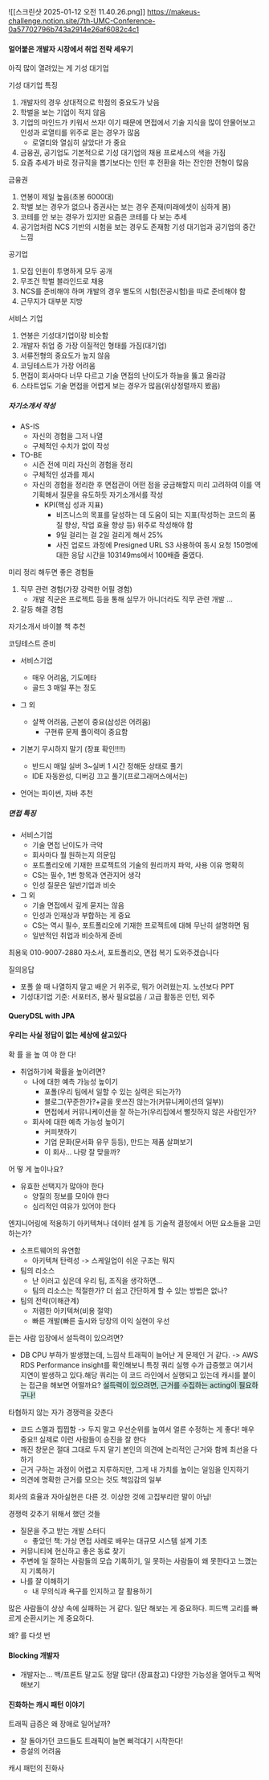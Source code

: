 ![[스크린샷 2025-01-12 오전 11.40.26.png]]
https://makeus-challenge.notion.site/7th-UMC-Conference-0a57702796b743a2914e26af6082c4c1


#### 얼어붙은 개발자 시장에서 취업 전략 세우기
아직 많이 열려있는 게 기성 대기업

기성 대기업 특징
1. 개발자의 경우 상대적으로 학점의 중요도가 낮음
2. 학벌을 보는 기업이 적지 않음
3. 기업의 마인드가 키워서 쓰자! 이기 때문에 면접에서 기술 지식을 많이 안물어보고 인성과 로열티를 위주로 묻는 경우가 많음
	* 로열티와 열심히 살았다! 가 중요
4. 금융권, 공기업도 기본적으로 기성 대기업의 채용 프로세스의 색을 가짐
5. 요즘 추세가 바로 정규직을 뽑기보다는 인턴 후 전환을 하는 잔인한 전형이 많음

금융권
1. 연봉이 제일 높음(초봉 6000대)
2. 학벌 보는 경우가 없으나 증권사는 보는 경우 존재(미래에셋이 심하게 봄)
3. 코테를 안 보는 경우가 있지만 요즘은 코테를 다 보는 추세
4. 공기업처럼 NCS 기반의 시험을 보는 경우도 존재함
기성 대기업과 공기업의 중간 느낌

공기업
1. 모집 인원이 투명하게 모두 공개
2. 무조건 학벌 블라인드로 채용
3. NCS를 준비해야 하며 개발의 경우 별도의 시험(전공시험)을 따로 준비해야 함
4. 근무지가 대부분 지방

서비스 기업
1. 연봉은 기성대기업이랑 비슷함
2. 개발자 취업 중 가장 이질적인 형태를 가짐(대기업)
3. 서류전형의 중요도가 높지 않음
4. 코딩테스트가 가장 어려움
5. 면접이 회사마다 너무 다르고 기술 면접의 난이도가 하늘을 뚫고 올라감
6. 스타트업도 기술 면접을 어렵게 보는 경우가 많음(위상정렬까지 봤음)

##### 자기소개서 작성 
* AS-IS
	* 자신의 경험을 그저 나열
	* 구체적인 수치가 없이 작성
* TO-BE
	* 시즌 전에 미리 자신의 경험을 정리
	* 구체적인 성과를 제시
	* 자신의 경험을 정리한 후 면접관이 어떤 점을 궁금해할지 미리 고려하여 이를 역기획해서 질문을 유도하듯 자기소개서를 작성
		* KPI(핵심 성과 지표)
			* 비즈니스의 목표를 달성하는 데 도움이 되는 지표(작성하는 코드의 품질 향상, 작업 효율 향상 등) 위주로 작성해야 함
			* 9일 걸리는 걸 2일 걸리게 해서 25% 
			* 사진 업로드 과정에 Presigned URL S3 사용하여 동시 요청 150명에 대한 응답 시간을 103149ms에서 100배즐 줄였다.

미리 정리 해두면 좋은 경험들
1. 직무 관련 경험(가장 강력한 어필 경험)
	* 개발 직군은 프로젝트 등을 통해 실무가 아니더라도 직무 관련 개발 ... 
2. 갈등 해결 경험

자기소개서 바이블 책 추천


코딩테스트 준비
* 서비스기업
	* 매우 어려움, 기도메타
	* 골드 3 매일 푸는 정도
* 그 외 
	* 살짝 어려움, 근본이 중요(삼성은 어려움)
		* 구현류 문제 풀이력이 중요함

* 기본기 무시하지 말기 (장표 확인!!!!)
	* 반드시 매일 실버 3~실버 1 시간 정해둔 상태로 풀기
	* IDE 자동완성, 디버깅 끄고 풀기(프로그래머스에서는)
* 언어는 파이썬, 자바 추천

##### 면접 특징
* 서비스기업
	* 기술 면접 난이도가 극악
	* 회사마다 뭘 원하는지 의문임
	* 포트폴리오에 기재한 프로젝트의 기술의 원리까지 파악, 사용 이유 명확히
	* CS는 필수, 1번 항목과 연관지어 생각
	* 인성 질문은 일반기업과 비슷
* 그 외
	* 기술 면접에서 깊게 묻지는 않음
	* 인성과 인재상과 부합하는 게 중요
	* CS는 역시 필수, 포트폴리오에 기재한 프로젝트에 대해 무난히 설명하면 됨
	* 일반적인 취업과 비슷하게 준비


최용욱 010-9007-2880 자소서, 포트폴리오, 면접 복기 도와주겠습니다

질의응답
* 포폴 쓸 때 나열하지 말고 배운 거 위주로, 뭐가 어려웠는지. 노션보다 PPT
* 기성대기업 기준: 서포터즈, 봉사 필요없음 / 고급 활동은 인턴, 외주


#### QueryDSL with JPA

#### 우리는 사실 정답이 없는 세상에 살고있다
확 률 을 높 여 야 한 다!
* 취업하기에 확률을 높이려면?
	* 나에 대한 예측 가능성 높이기
		* 포폴(우리 팀에서 일할 수 있는 실력은 되는가?)
		* 블로그(꾸준한가?+글을 못쓰진 않는가(커뮤니케이션의 일부))
		* 면접에서 커뮤니케이션을 잘 하는가(우리집에서 뻘짓하지 않은 사람인가?
	* 회사에 대한 예측 가능성 높이기
		* 커피챗하기
		* 기업 문화(문서화 유무 등등), 만드는 제품 살펴보기
		* 이 회사... 나랑 잘 맞을까?

어 떻 게 높이나요?
* 유효한 선택지가 많아야 한다
	* 양질의 정보를 모아야 한다
	* 심리적인 여유가 있어야 한다

엔지니어링에 적용하기
아키텍쳐나 데이터 설계 등 기술적 결정에서 어떤 요소들을 고민하는가?
* 소프트웨어의 유연함
	* 아키텍쳐 탄력성 -> 스케일업이 쉬운 구조는 뭐지
* 팀의 리소스
	* 난 이러고 싶은데 우리 팀, 조직을 생각하면...
	* 팀의 리소스는 적절한가? 더 쉽고 간단하게 할 수 있는 방법은 없나?
* 팀의 전략(이해관계)
	* 저렴한 아키텍쳐(비용 절약)
	* 빠른 개발(빠른 출시와 당장의 이익 실현이 우선

듣는 사람 입장에서 설득력이 있으려면?
* DB CPU 부하가 발생했는데, 느낌삭 트래픽이 늘어난 게 문제인 거 같다. -> AWS RDS Performance insight를 확인해보니 특정 쿼리 실행 수가 급증했고 여기서 지연이 발생하고 있다.해당 쿼리는 이 코드 라인에서 실행되고 있는데 캐시를 붙이는 접근을 해보면 어떨까요?
<span style="background:rgba(3, 135, 102, 0.2)">설득력이 있으려면, 근거를 수집하는 acting이 필요하구나!</span>

타협하지 않는 자가 경쟁력을 갖춘다
* 코드 스멜과 찝찝함 -> 두지 말고 우선순위를 높여서 얼른 수정하는 게 좋다! 매우 중요!! 실제로 이런 사람들이 승진을 잘 한다
* 깨진 창문은 절대 그대로 두지 말기
본인의 의견에 논리적인 근거와 함께 최선을 다하기
* 근거 구하는 과정이 어렵고 지루하지만, 그게 내 가치를 높이는 일임을 인지하기
* 의견에 명확한 근거를 모으는 것도 책임감의 일부

회사의 효율과 자아실현은 다른 것. 이상한 것에 고집부리란 말이 아님!

경쟁력 갖추기 위해서 했던 것들
* 질문을 주고 받는 개발 스터디
	* 좋았던 책: 가상 면접 사례로 배우는 대규모 시스템 설계 기초
* 커뮤니티에 헌신하고 좋은 동료 찾기
* 주변에 일 잘하는 사람들의 모습 기록하기, 일 못하는 사람들이 왜 못한다고 느꼈는지 기록하기
* 나를 잘 이해하기
	* 내 무의식과 욕구를 인지하고 잘 활용하기

많은 사람들이 상상 속에 실패하는 거 같다. 일단 해보는 게 중요하다. 피드백 고리를 빠르게 순환시키는 게 중요하다.

왜? 를 다섯 번

#### Blocking 개발자
* 개발자는... 백/프론트 말고도 정말 많다! (장표참고) 다양한 가능성을 열어두고 찍먹해보기

#### 진화하는 캐시 패턴 이야기
트래픽 급증은 왜 장애로 일어날까?
* 잘 돌아가던 코드들도 트래픽이 늘면 삐걱대기 시작한다!
* 증설의 어려움

캐시 패턴의 진화사
